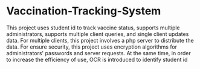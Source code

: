 # Vaccination-Tracking-System
This project uses student id to track vaccine status, supports multiple administrators, supports multiple client queries, and single client updates data. For multiple clients, this project involves a php server to distribute the data. For ensure security, this project uses encryption algorithms for administrators' passwords and server requests. At the same time, in order to increase the efficiency of use, OCR is introduced to identify student id
